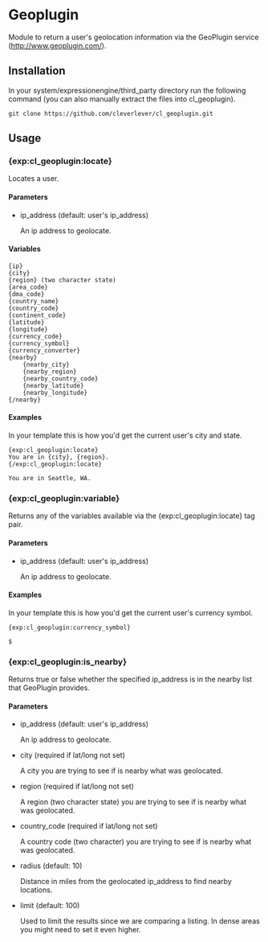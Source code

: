 Geoplugin
===============

Module to return a user's geolocation information via the GeoPlugin service (http://www.geoplugin.com/).

Installation
-----

In your system/expressionengine/third_party directory run the following command (you can also manually extract the files into cl_geoplugin).

```
git clone https://github.com/cleverlever/cl_geoplugin.git
```

Usage
-----

### {exp:cl_geoplugin:locate}

Locates a user.

#### Parameters

+ ip_address (default: user's ip_address)

  An ip address to geolocate.

#### Variables

```
{ip}
{city}
{region} (two character state)
{area_code}
{dma_code}
{country_name}
{country_code}
{continent_code}
{latitude}
{longitude}
{currency_code}
{currency_symbol}
{currency_converter}
{nearby}
    {nearby_city}
    {nearby_region}
    {nearby_country_code}
    {nearby_latitude}
    {nearby_longitude}
{/nearby}
```

#### Examples

In your template this is how you'd get the current user's city and state.

```
{exp:cl_geoplugin:locate}
You are in {city}, {region}.
{/exp:cl_geoplugin:locate}
```

```
You are in Seattle, WA.
```

### {exp:cl_geoplugin:variable}

Returns any of the variables available via the {exp:cl_geoplugin:locate} tag pair.

#### Parameters

+ ip_address (default: user's ip_address)

  An ip address to geolocate.

#### Examples

In your template this is how you'd get the current user's currency symbol.

```
{exp:cl_geoplugin:currency_symbol}
```

```
$
```

### {exp:cl_geoplugin:is_nearby}

Returns true or false whether the specified ip_address is in the nearby list that GeoPlugin provides.

#### Parameters

+ ip_address (default: user's ip_address)

  An ip address to geolocate.

+ city (required if lat/long not set)

  A city you are trying to see if is nearby what was geolocated.

+ region (required if lat/long not set)

  A region (two character state) you are trying to see if is nearby what was geolocated.

+ country_code (required if lat/long not set)

  A country code (two character) you are trying to see if is nearby what was geolocated.

+ radius (default: 10)

  Distance in miles from the geolocated ip_address to find nearby locations.
  
+ limit (default: 100)

  Used to limit the results since we are comparing a listing. In dense areas you might need to set it even higher.
